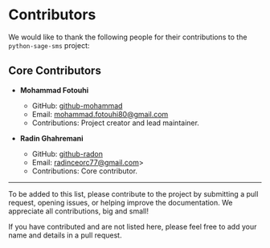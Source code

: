 # Contributors

We would like to thank the following people for their contributions to the `python-sage-sms` project:

## Core Contributors

- **Mohammad Fotouhi**
  - GitHub: [github-mohammad](https://github.com/MohmdFo)
  - Email: mohammad.fotouhi80@gmail.com
  - Contributions: Project creator and lead maintainer.

- **Radin Ghahremani**
  - GitHub: [github-radon](https://github.com/github-radon)
  - Email: radinceorc77@gmail.com>
  - Contributions: Core contributor.

---

To be added to this list, please contribute to the project by submitting a pull request, opening issues, or helping improve the documentation. We appreciate all contributions, big and small!

If you have contributed and are not listed here, please feel free to add your name and details in a pull request.
